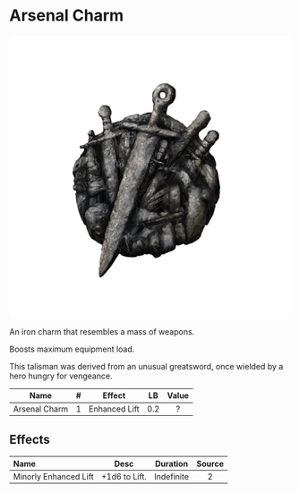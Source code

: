 # Arsenal Charm

![Copyrighted Image](ArsenalCharm.png)



An iron charm that resembles a mass of weapons.

Boosts maximum equipment load.

This talisman was derived from an unusual greatsword, once wielded by a hero hungry for vengeance.



|     Name     | # |    Effect    | LB | Value |
| :-----------: | :-: | :-----------: | :-: | :---: |
| Arsenal Charm | 1 | Enhanced Lift | 0.2 |   ?   |

## Effects

| Name                  |    Desc    |  Duration  | Source |
| :-------------------- | :-----------: | :--------: | :-----------: |
| Minorly Enhanced Lift | +1d6 to Lift. | Indefinite |       2       |
